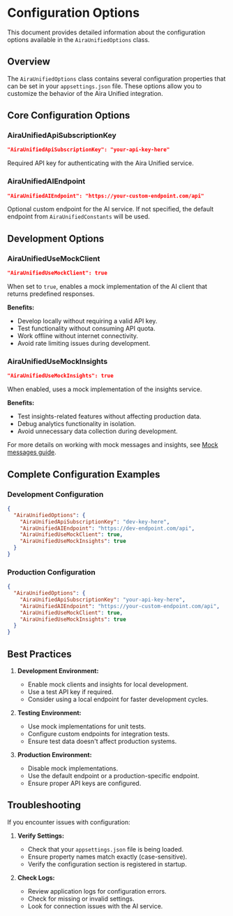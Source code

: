 # Configuration Options

This document provides detailed information about the configuration options available in the `AiraUnifiedOptions` class.

## Overview

The `AiraUnifiedOptions` class contains several configuration properties that can be set in your `appsettings.json` file. These options allow you to customize the behavior of the Aira Unified integration.

## Core Configuration Options

### AiraUnifiedApiSubscriptionKey

```json
"AiraUnifiedApiSubscriptionKey": "your-api-key-here"
```

Required API key for authenticating with the Aira Unified service.

### AiraUnifiedAIEndpoint

```json
"AiraUnifiedAIEndpoint": "https://your-custom-endpoint.com/api"
```

Optional custom endpoint for the AI service. If not specified, the default endpoint from `AiraUnifiedConstants` will be used.

## Development Options

### AiraUnifiedUseMockClient

```json
"AiraUnifiedUseMockClient": true
```

When set to `true`, enables a mock implementation of the AI client that returns predefined responses.

**Benefits:**
- Develop locally without requiring a valid API key.
- Test functionality without consuming API quota.
- Work offline without internet connectivity.
- Avoid rate limiting issues during development.

### AiraUnifiedUseMockInsights

```json
"AiraUnifiedUseMockInsights": true
```

When enabled, uses a mock implementation of the insights service.

**Benefits:**
- Test insights-related features without affecting production data.
- Debug analytics functionality in isolation.
- Avoid unnecessary data collection during development.

For more details on working with mock messages and insights, see [Mock messages guide](Mock-Messages-Guide.md).

## Complete Configuration Examples

### Development Configuration

```json
{
  "AiraUnifiedOptions": {
    "AiraUnifiedApiSubscriptionKey": "dev-key-here",
    "AiraUnifiedAIEndpoint": "https://dev-endpoint.com/api",
    "AiraUnifiedUseMockClient": true,
    "AiraUnifiedUseMockInsights": true
  }
}
```

### Production Configuration

```json
{
  "AiraUnifiedOptions": {
    "AiraUnifiedApiSubscriptionKey": "your-api-key-here",
    "AiraUnifiedAIEndpoint": "https://your-custom-endpoint.com/api",
    "AiraUnifiedUseMockClient": true,
    "AiraUnifiedUseMockInsights": true
  }
}
```

## Best Practices

1. **Development Environment:**
   - Enable mock clients and insights for local development.
   - Use a test API key if required.
   - Consider using a local endpoint for faster development cycles.

2. **Testing Environment:**
   - Use mock implementations for unit tests.
   - Configure custom endpoints for integration tests.
   - Ensure test data doesn't affect production systems.

3. **Production Environment:**
   - Disable mock implementations.
   - Use the default endpoint or a production-specific endpoint.
   - Ensure proper API keys are configured.

## Troubleshooting

If you encounter issues with configuration:

1. **Verify Settings:**
   - Check that your `appsettings.json` file is being loaded.
   - Ensure property names match exactly (case-sensitive).
   - Verify the configuration section is registered in startup.

2. **Check Logs:**
   - Review application logs for configuration errors.
   - Check for missing or invalid settings.
   - Look for connection issues with the AI service.